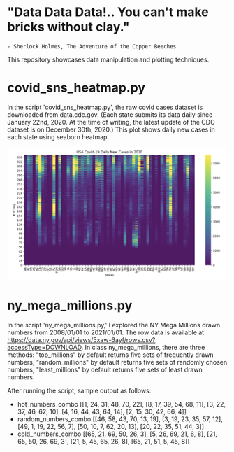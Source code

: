 # "Data Data Data!.. You can't make bricks without clay."
    - Sherlock Holmes, The Adventure of the Copper Beeches

This repository showcases data manipulation and plotting techniques. 

# covid_sns_heatmap.py
In the script 'covid_sns_heatmap.py', the raw covid cases dataset is downloaded from data.cdc.gov. 
(Each state submits its data daily since January 22nd, 2020.
At the time of writing, the latest update of the CDC dataset is on December 30th, 2020.)
This plot shows daily new cases in each state using seaborn heatmap.

![USA Covid-19 Daily New Cases in 2020](pictures/covid_heatmap_sorted.png)


# ny_mega_millions.py
In the script 'ny_mega_millions.py,' I explored the NY Mega Millions drawn numbers from 2008/01/01 to 2021/01/01. 
The row data is available at https://data.ny.gov/api/views/5xaw-6ayf/rows.csv?accessType=DOWNLOAD.
In class ny_mega_millions, there are three methods:
"top_millions" by default returns five sets of frequently drawn numbers,
"random_millions" by default returns five sets of randomly chosen numbers,
"least_millions" by default returns five sets of least drawn numbers.

After running the script, sample output as follows:
- hot_numbers_combo [[1, 24, 31, 48, 70, 22], [8, 17, 39, 54, 68, 11], [3, 22, 37, 46, 62, 10], [4, 16, 44, 43, 64, 14], [2, 15, 30, 42, 66, 4]]
- random_numbers_combo [[46, 58, 43, 70, 13, 19], [3, 19, 23, 35, 57, 12], [49, 1, 19, 22, 56, 7], [50, 10, 7, 62, 20, 13], [20, 22, 35, 51, 44, 3]]
- cold_numbers_combo [[65, 21, 69, 50, 26, 3], [5, 26, 69, 21, 6, 8], [21, 65, 50, 26, 69, 3], [21, 5, 45, 65, 26, 8], [65, 21, 51, 5, 45, 8]]
